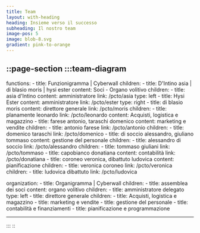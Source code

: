 ```yaml
---
title: Team
layout: with-heading
heading: Insieme verso il successo
subheading: Il nostro team
image-pos: 5
image: blob-8.svg
gradient: pink-to-orange
---
```


::page-section
  :::team-diagram
  ---
  functions:
    - title: Funzionigramma | Cyberwall
      children:
      - title: D'Intino asia | di blasio moris | hysi ester
        content: Soci - Organo volitivo
        children:
          - title: asia d'Intino
            content: amministratore
            link: /pcto/asia
            type: left
          - title: Hysi Ester
            content: amministratore
            link: /pcto/ester
            type: right
          - title: di blasio moris
            content: direttore generale
            link: /pcto/moris
            children:
              - title: planamente leonardo
                link: /pcto/leonardo
                content: Acquisti, logistica e magazzino
              - title: farese antonio, taraschi domenico
                content: marketing e vendite
                children:
                  - title: antonio farese
                    link: /pcto/antonio
                    children:
                    - title: domenico taraschi
                      link: /pcto/domenico
              - title: di soccio alessandro, giuliano tommaso
                content: gestione del personale
                children:
                  - title: alessandro di soccio
                    link: /pcto/alessandro
                    children:
                      - title: tommaso giuliani
                        link: /pcto/tommaso
              - title: capobianco donatiana
                content: contabilità
                link: /pcto/donatiana
              - title: coroneo veronica, dibattuto ludovica
                content: pianificazione
                children:
                  - title: veronica coroneo
                    link: /pcto/veronica
                    children:
                      - title: ludovica dibattuto
                        link: /pcto/ludovica

  organization:
    - title: Organigramma | Cyberwall
      children:
        - title: assemblea dei soci
          content: organo volitivo
          children:
            - title: amministratore delegato
              type: left
            - title: direttore generale
              children:
                - title: Acquisti, logistica e magazzino
                - title: marketing e vendite
                - title: gestione del personale
                - title: contabilità e finanziamenti
                - title: pianificazione e programmazione
        
  ---
  :::
::